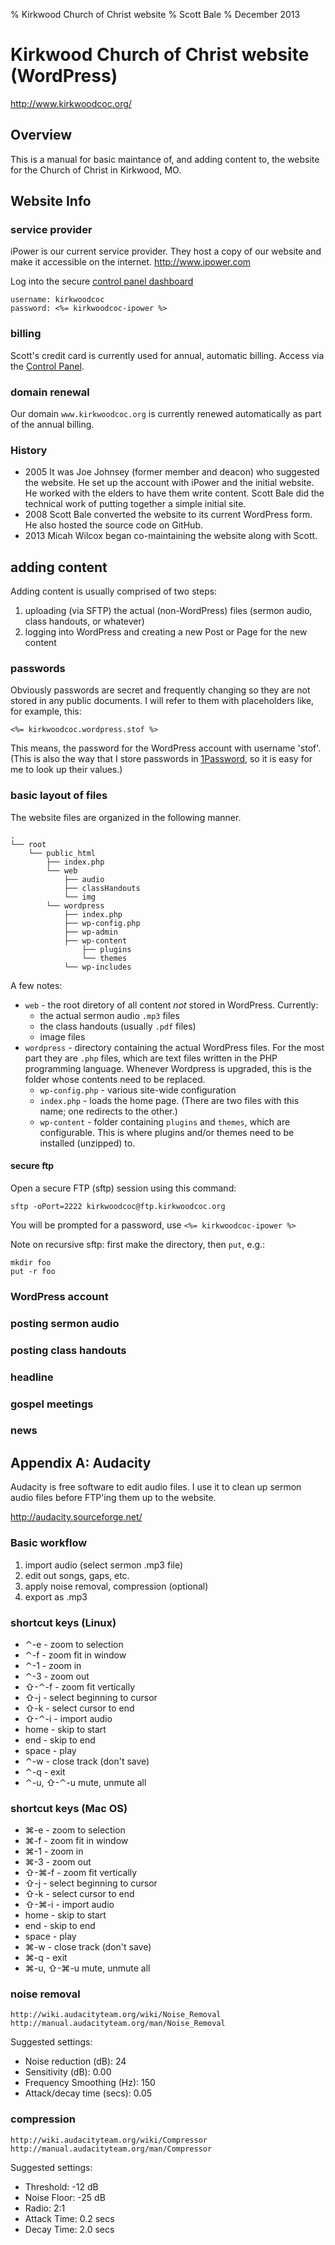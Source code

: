 % Kirkwood Church of Christ website
% Scott Bale
% December 2013

Kirkwood Church of Christ website (WordPress) 
=============================================

http://www.kirkwoodcoc.org/

Overview
--------------

This is a manual for basic maintance of, and adding content to, the
website for the Church of Christ in Kirkwood, MO.

Website Info
--------------

### service provider

iPower is our current service provider. They host a copy of our
website and make it accessible on the internet.
http://www.ipower.com

Log into the secure
[control panel dashboard](https://secure.ipower.com/controlpanel/)

    username: kirkwoodcoc
    password: <%= kirkwoodcoc-ipower %>

### billing

Scott's credit card is currently used for annual, automatic billing.
Access via the [Control Panel](https://secure.ipower.com/controlpanel/).

### domain renewal

Our domain `www.kirkwoodcoc.org` is currently renewed automatically as
part of the annual billing.

### History

* 2005 It was Joe Johnsey (former member and deacon) who suggested the
  website. He set up the account with iPower and the initial website.
  He worked with the elders to have them write content. Scott Bale did
  the technical work of putting together a simple initial site.
* 2008 Scott Bale converted the website to its current WordPress form.
  He also hosted the source code on GitHub.
* 2013 Micah Wilcox began co-maintaining the website along with Scott.


adding content
--------------

Adding content is usually comprised of two steps:

1. uploading (via SFTP) the actual (non-WordPress) files (sermon
   audio, class handouts, or whatever)
1. logging into WordPress and creating a new Post or Page for the new
   content

### passwords

Obviously passwords are secret and frequently changing so they are not
stored in any public documents. I will refer to them with placeholders
like, for example, this:

    <%= kirkwoodcoc.wordpress.stof %>
    
This means, the password for the WordPress account with username
'stof'. (This is also the way that I store passwords in
[1Password](https://agilebits.com/onepassword), so it is easy for me
to look up their values.)

### basic layout of files

The website files are organized in the following manner.

    .
    └── root
        └── public_html
            ├── index.php           
            └── web
                ├── audio
                ├── classHandouts
                └── img
            └── wordpress
                ├── index.php
                ├── wp-config.php         
                ├── wp-admin
                ├── wp-content
                    ├── plugins
                    └── themes
                └── wp-includes
            
A few notes:

* `web` - the root diretory of all content _not_ stored in WordPress. Currently:
    * the actual sermon audio `.mp3` files
    * the class handouts (usually `.pdf` files)
    * image files
* `wordpress` - directory containing the actual WordPress files. For
  the most part they are `.php` files, which are text files written in
  the PHP programming language. Whenever Wordpress is upgraded, this
  is the folder whose contents need to be replaced.
    * `wp-config.php` - various site-wide configuration
    * `index.php` - loads the home page. (There are two files with
      this name; one redirects to the other.)
    * `wp-content` - folder containing `plugins` and `themes`, which
      are configurable. This is where plugins and/or themes need to be
      installed (unzipped) to.


#### secure ftp

Open a secure FTP (sftp) session using this command:

    sftp -oPort=2222 kirkwoodcoc@ftp.kirkwoodcoc.org
    
You will be prompted for a password, use `<%= kirkwoodcoc-ipower %>`

Note on recursive sftp: first make the directory, then `put`, e.g.:

    mkdir foo
    put -r foo

### WordPress account

### posting sermon audio

### posting class handouts

### headline

### gospel meetings

### news

Appendix A: Audacity
--------------------

Audacity is free software to edit audio files. I use it to clean up
sermon audio files before FTP'ing them up to the website.

http://audacity.sourceforge.net/

### Basic workflow

1. import audio (select sermon .mp3 file)
1. edit out songs, gaps, etc.
1. apply noise removal, compression (optional)
1. export as .mp3

### shortcut keys (Linux)

* ⌃-e - zoom to selection
* ⌃-f - zoom fit in window
* ⌃-1 - zoom in
* ⌃-3 - zoom out
* ⇧-⌃-f - zoom fit vertically
* ⇧-j - select beginning to cursor
* ⇧-k - select cursor to end
* ⇧-⌃-i - import audio
* home - skip to start
* end - skip to end
* space - play
* ⌃-w - close track (don't save)
* ⌃-q - exit
* ⌃-u, ⇧-⌃-u mute, unmute all

### shortcut keys (Mac OS)

* ⌘-e - zoom to selection
* ⌘-f - zoom fit in window
* ⌘-1 - zoom in
* ⌘-3 - zoom out
* ⇧-⌘-f - zoom fit vertically
* ⇧-j - select beginning to cursor
* ⇧-k - select cursor to end
* ⇧-⌘-i - import audio
* home - skip to start
* end - skip to end
* space - play
* ⌘-w - close track (don't save)
* ⌘-q - exit
* ⌘-u, ⇧-⌘-u mute, unmute all

### noise removal

    http://wiki.audacityteam.org/wiki/Noise_Removal
    http://manual.audacityteam.org/man/Noise_Removal
    
Suggested settings:

* Noise reduction (dB): 24
* Sensitivity (dB): 0.00
* Frequency Smoothing (Hz): 150
* Attack/decay time (secs): 0.05

### compression

    http://wiki.audacityteam.org/wiki/Compressor
    http://manual.audacityteam.org/man/Compressor    

Suggested settings:

* Threshold: -12 dB
* Noise Floor: -25 dB
* Radio: 2:1
* Attack Time: 0.2 secs
* Decay Time: 2.0 secs
